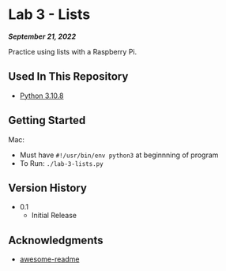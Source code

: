 # Lab 3 - Lists

***September 21, 2022***

Practice using lists with a Raspberry Pi.

## Used In This Repository

- [Python 3.10.8](https://www.python.org/downloads/)

## Getting Started

Mac:
* Must have `#!/usr/bin/env python3` at beginnning of program
* To Run: `./lab-3-lists.py`

## Version History

* 0.1
    * Initial Release

## Acknowledgments

* [awesome-readme](https://github.com/matiassingers/awesome-readme)